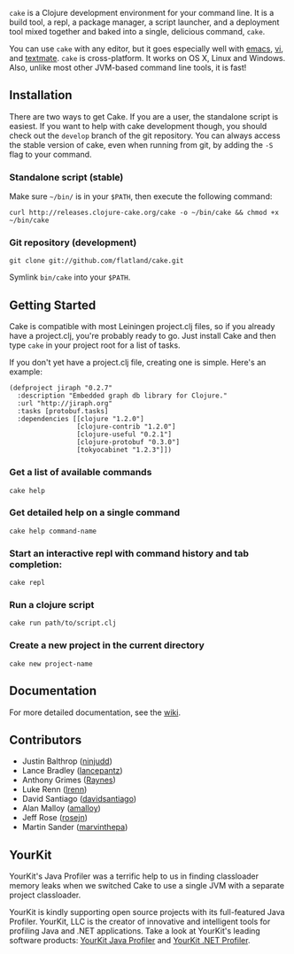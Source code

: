 `cake` is a Clojure development environment for your command line. It is a build tool, a repl, a
package manager, a script launcher, and a deployment tool mixed together and baked into a single,
delicious command, `cake`.

You can use `cake` with any editor, but it goes especially well with [emacs](http://github.com/flatland/cake/wiki/emacs),
[vi](http://github.com/flatland/cake/wiki/vi), and [textmate](http://github.com/flatland/cake/wiki/textmate).
`cake` is cross-platform. It works on OS X, Linux and Windows. Also, unlike most other JVM-based
command line tools, it is fast!

## Installation

There are two ways to get Cake. If you are a user, the standalone script is easiest. If you want to
help with cake development though, you should check out the `develop` branch of the git
repository. You can always access the stable version of cake, even when running from git, by adding
the `-S` flag to your command.

### Standalone script (stable)

Make sure `~/bin/` is in your `$PATH`, then execute the following command:

    curl http://releases.clojure-cake.org/cake -o ~/bin/cake && chmod +x ~/bin/cake

### Git repository (development)

    git clone git://github.com/flatland/cake.git

Symlink `bin/cake` into your `$PATH`.

## Getting Started

Cake is compatible with most Leiningen project.clj files, so if you already have a project.clj,
you're probably ready to go. Just install Cake and then type `cake` in your project root for a list
of tasks.

If you don't yet have a project.clj file, creating one is simple. Here's an example:

    (defproject jiraph "0.2.7"
      :description "Embedded graph db library for Clojure."
      :url "http://jiraph.org"
      :tasks [protobuf.tasks]
      :dependencies [[clojure "1.2.0"]
                     [clojure-contrib "1.2.0"]
                     [clojure-useful "0.2.1"]
                     [clojure-protobuf "0.3.0"]
                     [tokyocabinet "1.2.3"]])

### Get a list of available commands

    cake help

### Get detailed help on a single command

    cake help command-name

### Start an interactive repl with command history and tab completion:

    cake repl

### Run a clojure script

    cake run path/to/script.clj

### Create a new project in the current directory

    cake new project-name

## Documentation

For more detailed documentation, see the [wiki](https://github.com/flatland/cake/wiki).

## Contributors

- Justin Balthrop ([ninjudd](https://github.com/ninjudd))
- Lance Bradley ([lancepantz](https://github.com/lancepantz))
- Anthony Grimes ([Raynes](https://github.com/Raynes))
- Luke Renn ([lrenn](https://github.com/lrenn))
- David Santiago ([davidsantiago](https://github.com/davidsantiago))
- Alan Malloy ([amalloy](https://github.com/amalloy))
- Jeff Rose ([rosejn](https://github.com/rosejn))
- Martin Sander ([marvinthepa](https://github.com/marvinthepa))

## YourKit

YourKit's Java Profiler was a terrific help to us in finding classloader memory leaks when we
switched Cake to use a single JVM with a separate project classloader.

YourKit is kindly supporting open source projects with its full-featured Java Profiler.
YourKit, LLC is the creator of innovative and intelligent tools for profiling
Java and .NET applications. Take a look at YourKit's leading software products:
[YourKit Java Profiler](http://www.yourkit.com/java/profiler/index.jsp) and
[YourKit .NET Profiler](http://www.yourkit.com/.net/profiler/index.jsp).
